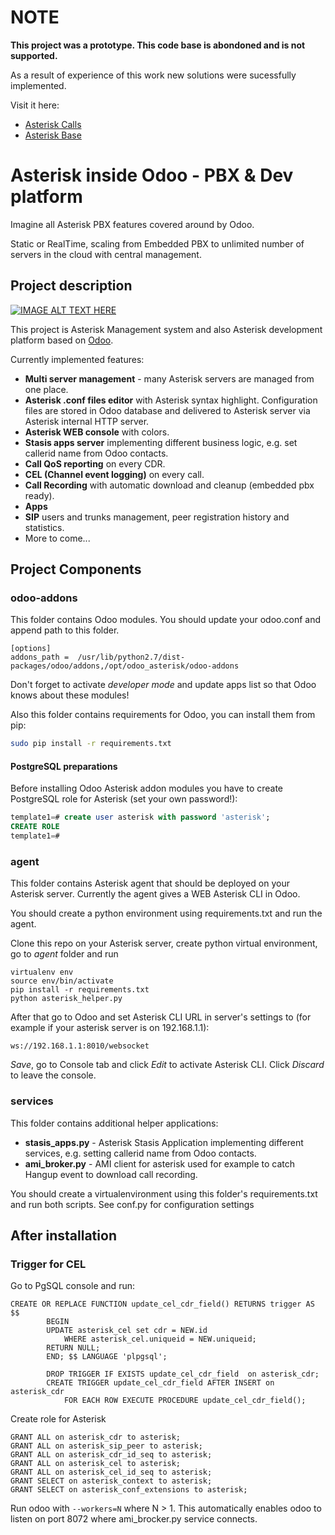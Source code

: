 # NOTE
**This project was a prototype. This code base is abondoned and is not supported.**

As a result of experience of this work new solutions were sucessfully implemented.

Visit it here:

* [Asterisk Calls](https://apps.odoo.com/apps/modules/12.0/asterisk_calls/)
* [Asterisk Base](https://apps.odoo.com/apps/modules/12.0/asterisk_base/)

# Asterisk inside Odoo - PBX & Dev platform
Imagine all Asterisk PBX features covered around by Odoo.

Static or RealTime, scaling from Embedded PBX to unlimited number of servers in the cloud with central management.

## Project description
[![IMAGE ALT TEXT HERE](https://img.youtube.com/vi/M0LlN3_Wy3c/0.jpg)](https://www.youtube.com/watch?v=M0LlN3_Wy3c)


This project is Asterisk Management system and also Asterisk development platform based on [Odoo](http://odoo.com).

Currently implemented features:
* **Multi server management** - many Asterisk servers are managed from one place.
* **Asterisk .conf files editor** with Asterisk syntax highlight. Configuration files are stored in Odoo database and delivered to Asterisk server via Asterisk internal HTTP server.
* **Asterisk WEB console** with colors.
* **Stasis apps server** implementing different business logic, e.g. set callerid name from Odoo contacts.
* **Call QoS reporting** on every CDR.
* **CEL (Channel event logging)** on every call.
* **Call Recording** with automatic download and cleanup (embedded pbx ready).
* **Apps**
 * **SIP** users and trunks management, peer registration history and statistics.
 * More to come...


## Project Components
### odoo-addons
This folder contains Odoo modules. You should update your odoo.conf and append path to this folder.
```
[options]
addons_path =  /usr/lib/python2.7/dist-packages/odoo/addons,/opt/odoo_asterisk/odoo-addons
```

Don't forget to activate *developer mode* and update apps list so that Odoo knows about these modules!

Also this folder contains requirements for Odoo, you can install them from pip:

```sh
sudo pip install -r requirements.txt
```
#### PostgreSQL preparations
Before installing Odoo Asterisk addon modules you have to create PostgreSQL role for Asterisk (set your own password!):

```sql
template1=# create user asterisk with password 'asterisk';
CREATE ROLE
template1=#
```

### agent
This folder contains Asterisk agent that should be deployed on your Asterisk server.
Currently the agent gives a WEB Asterisk CLI in Odoo.

You should create a python environment using requirements.txt and run the agent.

Clone this repo on your Asterisk server, create python virtual environment, go to *agent* folder and run
```
virtualenv env
source env/bin/activate
pip install -r requirements.txt
python asterisk_helper.py
```
After that go to Odoo and set Asterisk CLI URL	in server's settings to (for example if your asterisk server is on 192.168.1.1):
```
ws://192.168.1.1:8010/websocket
```
*Save*, go to Console tab and click *Edit* to activate Asterisk CLI. Click *Discard* to leave the console.

### services
This folder contains additional helper applications:
* **stasis_apps.py** - Asterisk Stasis Application implementing different services, e.g. setting callerid name from Odoo contacts.
* **ami_broker.py** - AMI client for asterisk used for example to catch Hangup event to download call recording.

You should create a virtualenvironment using this folder's requirements.txt and run both scripts.
See conf.py for configuration settings

## After installation
### Trigger for CEL
Go to PgSQL console and run:
```
CREATE OR REPLACE FUNCTION update_cel_cdr_field() RETURNS trigger AS $$
        BEGIN
        UPDATE asterisk_cel set cdr = NEW.id
            WHERE asterisk_cel.uniqueid = NEW.uniqueid;
        RETURN NULL;
        END; $$ LANGUAGE 'plpgsql';

        DROP TRIGGER IF EXISTS update_cel_cdr_field  on asterisk_cdr;
        CREATE TRIGGER update_cel_cdr_field AFTER INSERT on asterisk_cdr
            FOR EACH ROW EXECUTE PROCEDURE update_cel_cdr_field();
```

Create role for Asterisk
```
GRANT ALL on asterisk_cdr to asterisk;
GRANT ALL on asterisk_sip_peer to asterisk;
GRANT ALL on asterisk_cdr_id_seq to asterisk;
GRANT ALL on asterisk_cel to asterisk;
GRANT ALL on asterisk_cel_id_seq to asterisk;
GRANT SELECT on asterisk_context to asterisk;
GRANT SELECT on asterisk_conf_extensions to asterisk;
````

Run odoo with `--workers=N` where N > 1. This automatically enables odoo to listen on port 8072 where ami_brocker.py service connects.

